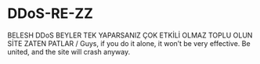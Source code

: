 # DDoS-RE-ZZ
BELESH DDoS  BEYLER TEK YAPARSANIZ ÇOK ETKİLİ OLMAZ TOPLU OLUN SİTE ZATEN PATLAR / Guys, if you do it alone, it won’t be very effective. Be united, and the site will crash anyway.
